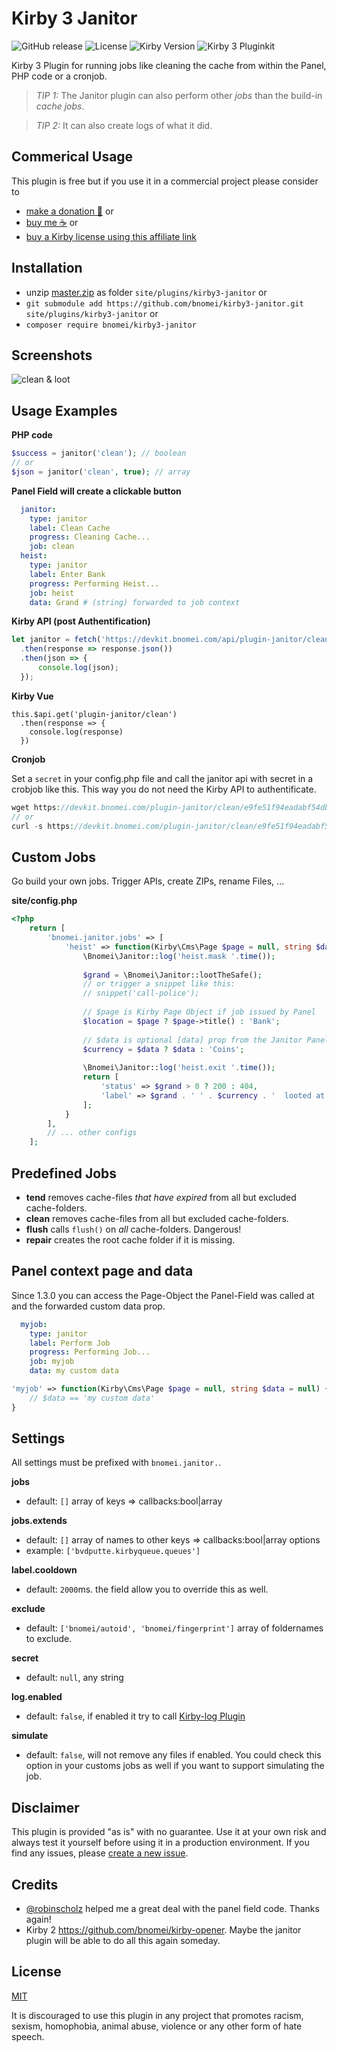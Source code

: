 # Kirby 3 Janitor

![GitHub release](https://img.shields.io/github/release/bnomei/kirby3-janitor.svg?maxAge=1800) ![License](https://img.shields.io/github/license/mashape/apistatus.svg) ![Kirby Version](https://img.shields.io/badge/Kirby-3%2B-black.svg) ![Kirby 3 Pluginkit](https://img.shields.io/badge/Pluginkit-YES-cca000.svg)

Kirby 3 Plugin for running jobs like cleaning the cache from within the Panel, PHP code or a cronjob.

> *TIP 1:* The Janitor plugin can also perform other *jobs* than the build-in _cache jobs_. 
  
> *TIP 2:* It can also create logs of what it did.

## Commerical Usage

This plugin is free but if you use it in a commercial project please consider to 
- [make a donation 🍻](https://www.paypal.me/bnomei/5) or
- [buy me ☕](https://buymeacoff.ee/bnomei) or
- [buy a Kirby license using this affiliate link](https://a.paddle.com/v2/click/1129/35731?link=1170)

## Installation

- unzip [master.zip](https://github.com/bnomei/kirby3-janitor/archive/master.zip) as folder `site/plugins/kirby3-janitor` or
- `git submodule add https://github.com/bnomei/kirby3-janitor.git site/plugins/kirby3-janitor` or
- `composer require bnomei/kirby3-janitor`

## Screenshots

![clean & loot](https://raw.githubusercontent.com/bnomei/kirby3-janitor/master/kirby3-janitor-screenshot-1.gif)

## Usage Examples

**PHP code**

```php
$success = janitor('clean'); // boolean
// or
$json = janitor('clean', true); // array
```

**Panel Field will create a clickable button**

```yaml
  janitor:
    type: janitor
    label: Clean Cache
    progress: Cleaning Cache...
    job: clean
  heist:
    type: janitor
    label: Enter Bank
    progress: Performing Heist...
    job: heist
    data: Grand # (string) forwarded to job context
```

**Kirby API (post Authentification)**

```js
let janitor = fetch('https://devkit.bnomei.com/api/plugin-janitor/clean')
  .then(response => response.json())
  .then(json => {
      console.log(json);
  });
```

**Kirby Vue**

```vue
this.$api.get('plugin-janitor/clean')
  .then(response => {
    console.log(response)
  })
```

**Cronjob**

Set a `secret` in your config.php file and call the janitor api with secret in a crobjob like this. This way you do not need the Kirby API to authentificate.
```php
wget https://devkit.bnomei.com/plugin-janitor/clean/e9fe51f94eadabf54dbf2fbbd57188b9abee436e --delete-after
// or
curl -s https://devkit.bnomei.com/plugin-janitor/clean/e9fe51f94eadabf54dbf2fbbd57188b9abee436e > /dev/null
```

## Custom Jobs

Go build your own jobs. Trigger APIs, create ZIPs, rename Files, ...

**site/config.php**
```php
<?php
    return [
        'bnomei.janitor.jobs' => [
            'heist' => function(Kirby\Cms\Page $page = null, string $data = null) {
                \Bnomei\Janitor::log('heist.mask '.time());
                
                $grand = \Bnomei\Janitor::lootTheSafe();
                // or trigger a snippet like this:
                // snippet('call-police');
                
                // $page is Kirby Page Object if job issued by Panel
                $location = $page ? $page->title() : 'Bank';
                
                // $data is optional [data] prop from the Janitor Panel Field
                $currency = $data ? $data : 'Coins';
                
                \Bnomei\Janitor::log('heist.exit '.time());
                return [
                    'status' => $grand > 0 ? 200 : 404,
                    'label' => $grand . ' ' . $currency . '  looted at ' . $location . '!'
                ];
            }
        ],
        // ... other configs
    ];
```

## Predefined Jobs

- **tend** removes cache-files *that have expired* from all but excluded cache-folders.
- **clean** removes cache-files from all but excluded cache-folders.
- **flush** calls `flush()` on *all* cache-folders. Dangerous!
- **repair** creates the root cache folder if it is missing.


## Panel context page and data

Since 1.3.0 you can access the Page-Object the Panel-Field was called at and the forwarded custom data prop.


```yaml
  myjob:
    type: janitor
    label: Perform Job
    progress: Performing Job...
    job: myjob
    data: my custom data
```

```php
'myjob' => function(Kirby\Cms\Page $page = null, string $data = null) {
    // $data == 'my custom data'
}
```

## Settings

All settings must be prefixed with `bnomei.janitor.`.

**jobs**
- default: `[]` array of keys => callbacks:bool|array

**jobs.extends**
- default: `[]` array of names to other keys => callbacks:bool|array options
- example: `['bvdputte.kirbyqueue.queues']`

**label.cooldown**
- default: `2000`ms. the field allow you to override this as well. 

**exclude**
- default: `['bnomei/autoid', 'bnomei/fingerprint']` array of foldernames to exclude. 

**secret**
- default: `null`, any string

**log.enabled**
- default: `false`, if enabled it try to call [Kirby-log Plugin](https://github.com/bvdputte/kirby-log)

**simulate**
- default: `false`, will not remove any files if enabled. You could check this option in your customs jobs as well if you want to support simulating the job.

## Disclaimer

This plugin is provided "as is" with no guarantee. Use it at your own risk and always test it yourself before using it in a production environment. If you find any issues, please [create a new issue](https://github.com/bnomei/kirby3-janitor/issues/new).

## Credits

- [@robinscholz](https://github.com/robinscholz) helped me a great deal with the panel field code. Thanks again!
- Kirby 2 https://github.com/bnomei/kirby-opener. Maybe the janitor plugin will be able to do all this again someday.

## License

[MIT](https://opensource.org/licenses/MIT)

It is discouraged to use this plugin in any project that promotes racism, sexism, homophobia, animal abuse, violence or any other form of hate speech.

